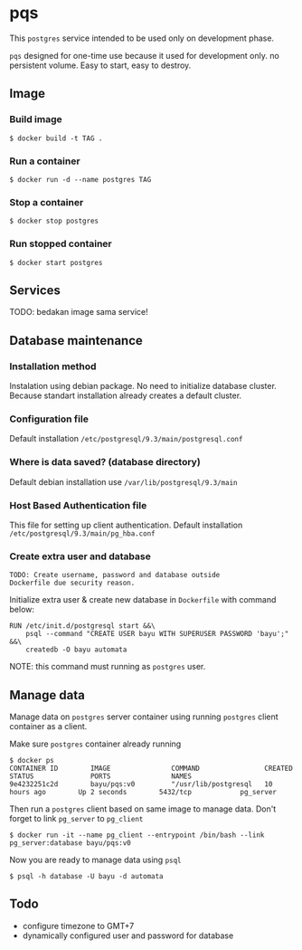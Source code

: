 # pqs

This `postgres` service intended to be used only on development phase.

`pqs` designed for one-time use because it used for development only.
no persistent volume. Easy to start, easy to destroy.

## Image

### Build image

    $ docker build -t TAG .

### Run a container

    $ docker run -d --name postgres TAG

### Stop a container

    $ docker stop postgres

### Run stopped container

    $ docker start postgres

## Services
TODO: bedakan image sama service!

## Database maintenance

### Installation method
Instalation using debian package. No need to initialize
database cluster. Because standart installation already creates
a default cluster.

### Configuration file
Default installation `/etc/postgresql/9.3/main/postgresql.conf`

### Where is data saved? (database directory)
Default debian installation use `/var/lib/postgresql/9.3/main`

### Host Based Authentication file
This file for setting up client authentication.
Default installation `/etc/postgresql/9.3/main/pg_hba.conf`

### Create extra user and database

    TODO: Create username, password and database outside
    Dockerfile due security reason.

Initialize extra user & create new database in `Dockerfile`
with command below:

    RUN /etc/init.d/postgresql start &&\
        psql --command "CREATE USER bayu WITH SUPERUSER PASSWORD 'bayu';" &&\
        createdb -O bayu automata

NOTE: this command must running as `postgres` user.


## Manage data
Manage data on `postgres` server container using running `postgres` client
container as a client.

Make sure `postgres` container already running

    $ docker ps
    CONTAINER ID        IMAGE               COMMAND                CREATED             STATUS              PORTS               NAMES
    9e4232251c2d        bayu/pqs:v0         "/usr/lib/postgresql   10 hours ago        Up 2 seconds        5432/tcp            pg_server

Then run a `postgres` client based on same image to manage data. Don't forget
to link `pg_server` to `pg_client`

    $ docker run -it --name pg_client --entrypoint /bin/bash --link pg_server:database bayu/pqs:v0

Now you are ready to manage data using `psql`

    $ psql -h database -U bayu -d automata


## Todo
-   configure timezone to GMT+7
-   dynamically configured user and password for database
